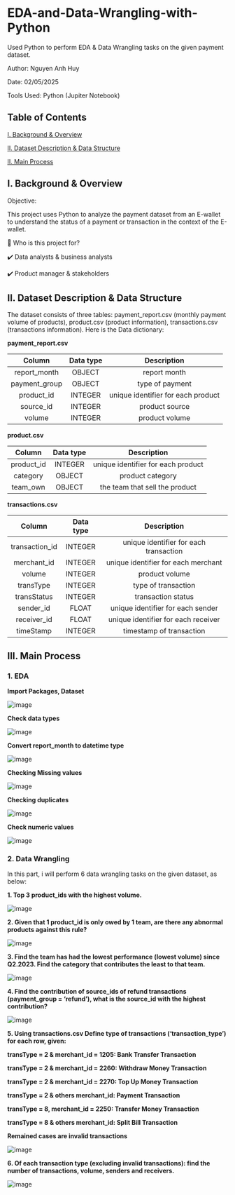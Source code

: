 # EDA-and-Data-Wrangling-with-Python
Used Python to perform EDA & Data Wrangling tasks on the given payment dataset.

Author: Nguyen Anh Huy

Date: 02/05/2025

Tools Used: Python (Jupiter Notebook)

## Table of Contents

[I. Background & Overview](https://github.com/yuhanguyen/EDA-and-Data-Wrangling-with-Python/edit/main/README.md#i-background--overview)

[II. Dataset Description & Data Structure](https://github.com/yuhanguyen/EDA-and-Data-Wrangling-with-Python/edit/main/README.md#ii-dataset-description--data-structure)

[II. Main Process](https://github.com/yuhanguyen/EDA-and-Data-Wrangling-with-Python/edit/main/README.md#iii-main-process)

## I. Background & Overview

Objective:

This project uses Python to analyze the payment dataset from an E-wallet to understand the status of a payment or transaction in the context of the E-wallet.

👤 Who is this project for?

✔️ Data analysts & business analysts

✔️ Product manager & stakeholders

## II. Dataset Description & Data Structure

The dataset consists of three tables: payment_report.csv (monthly payment volume of products), product.csv (product information), transactions.csv (transactions information). Here is the Data dictionary:

**payment_report.csv**

| Column | Data type | Description |
| :---: | :---: | :---: |
| report_month | OBJECT | report month |
| payment_group | OBJECT | type of payment |
| product_id | INTEGER | unique identifier for each product |
| source_id | INTEGER | product source |
| volume | INTEGER | product volume |

**product.csv**

| Column | Data type | Description |
| :---: | :---: | :---: |
| product_id | INTEGER | unique identifier for each product |
| category | OBJECT | product category |
| team_own | OBJECT | the team that sell the product |

**transactions.csv**

| Column | Data type | Description |
| :---: | :---: | :---: |
| transaction_id | INTEGER | unique identifier for each transaction |
| merchant_id | INTEGER | unique identifier for each merchant |
| volume | INTEGER | product volume |
| transType | INTEGER | type of transaction |
| transStatus | INTEGER | transaction status |
| sender_id | FLOAT | unique identifier for each sender |
| receiver_id | FLOAT | unique identifier for each receiver |
| timeStamp | INTEGER | timestamp of transaction |

## III. Main Process

### 1. EDA

**Import Packages, Dataset**

![image](https://github.com/user-attachments/assets/0704f0eb-2757-47e5-8367-802c01411b71)

**Check data types**

![image](https://github.com/user-attachments/assets/adc6409d-ffc6-41b0-ac28-5483f0757e83)

**Convert report_month to datetime type**

![image](https://github.com/user-attachments/assets/10e58288-4380-44cf-ba1f-e4c8163e67dc)

**Checking Missing values**

![image](https://github.com/user-attachments/assets/bd2833ee-735e-4c2f-937d-954abaad0fed)

**Checking duplicates**

![image](https://github.com/user-attachments/assets/574c5809-e302-40e5-8f97-13d75d611fd2)

**Check numeric values**

![image](https://github.com/user-attachments/assets/273ced2e-407f-440e-9b52-c9764bbb8e8c)


### 2. Data Wrangling

In this part, i will perform 6 data wrangling tasks on the given dataset, as below:

**1. Top 3 product_ids with the highest volume.**

![image](https://github.com/user-attachments/assets/03387944-a455-43c1-9074-7f0372bb6a07)


**2. Given that 1 product_id is only owed by 1 team, are there any abnormal products against this rule?**

![image](https://github.com/user-attachments/assets/526ad0b8-2cd6-4ebe-9f50-ff05763963f3)


**3. Find the team has had the lowest performance (lowest volume) since Q2.2023. Find the category that contributes the least to that team.**

![image](https://github.com/user-attachments/assets/4da15f27-4b43-4871-aff3-86949242dc69)


**4. Find the contribution of source_ids of refund transactions (payment_group = ‘refund’), what is the source_id with the highest contribution?**

![image](https://github.com/user-attachments/assets/2a855170-4b89-435b-8869-281f57d1333c)


**5. Using transactions.csv Define type of transactions (‘transaction_type’) for each row, given:**

**transType = 2 & merchant_id = 1205: Bank Transfer Transaction**

**transType = 2 & merchant_id = 2260: Withdraw Money Transaction**

**transType = 2 & merchant_id = 2270: Top Up Money Transaction**

**transType = 2 & others merchant_id: Payment Transaction**

**transType = 8, merchant_id = 2250: Transfer Money Transaction**

**transType = 8 & others merchant_id: Split Bill Transaction**

**Remained cases are invalid transactions**

![image](https://github.com/user-attachments/assets/a1921a51-1f25-485a-b954-e19f8ebf5c85)


**6. Of each transaction type (excluding invalid transactions): find the number of transactions, volume, senders and receivers.**

![image](https://github.com/user-attachments/assets/eb482f19-5c7f-4902-875a-aee97ffef5fe)

